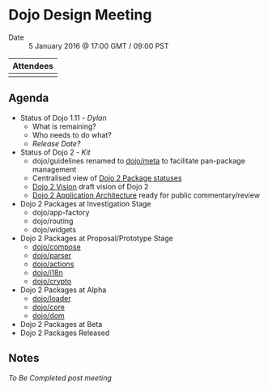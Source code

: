 # Dojo Design Meeting

<dl>
    <dt>Date</dt>
    <dd>5 January 2016 @ 17:00 GMT / 09:00 PST</dd>
</dl>

|Attendees|
|---------|
||

## Agenda

* Status of Dojo 1.11 - *Dylan*
  * What is remaining?
  * Who needs to do what?
  * *Release Date?*
* Status of Dojo 2 - *Kit*
  * dojo/guidelines renamed to [dojo/meta](https://github.com/dojo/meta) to facilitate pan-package management
  * Centralised view of [Dojo 2 Package statuses](https://github.com/dojo/meta/blob/master/README.md#status)
  * [Dojo 2 Vision](../documents/Dojo-2-Vision.md) draft vision of Dojo 2
  * [Dojo 2 Application Architecture](https://docs.google.com/document/d/1Kgc99f8yTtZGopKr6OWGMjsJTV5hHNlr0ztWQS_cRnA/edit#) ready for public commentary/review
* Dojo 2 Packages at Investigation Stage
  * dojo/app-factory
  * dojo/routing
  * dojo/widgets
* Dojo 2 Packages at Proposal/Prototype Stage
  * [dojo/compose](https://github.com/dojo/compose)
  * [dojo/parser](https://github.com/dojo/parser)
  * [dojo/actions](https://github.com/dojo/actions)
  * [dojo/i18n](https://github.com/dojo/i18n)
  * [dojo/crypto](https://github.com/dojo/crypto)
* Dojo 2 Packages at Alpha
  * [dojo/loader](https://github.com/dojo/loader)
  * [dojo/core](https://github.com/dojo/core)
  * [dojo/dom](https://github.com/dojo/dom)
* Dojo 2 Packages at Beta
* Dojo 2 Packages Released

## Notes

*To Be Completed post meeting*
